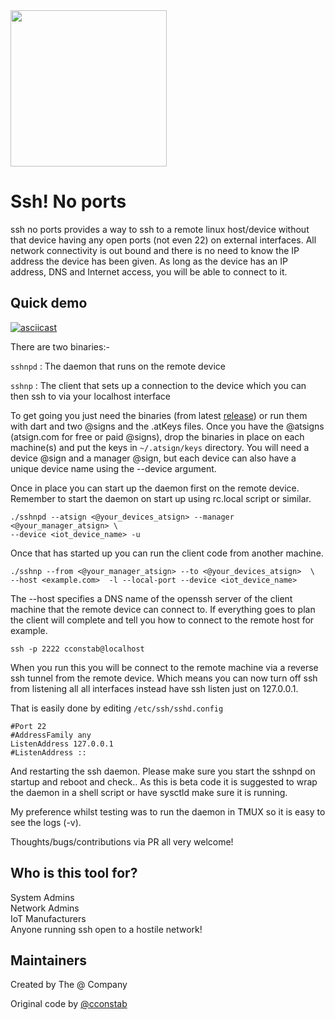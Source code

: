 <img width=250px src="https://atsign.dev/assets/img/@platform_logo_grey.svg?sanitize=true">

# Ssh! No ports

ssh no ports provides a way to ssh to a remote linux host/device without that
device having any open ports (not even 22) on external interfaces. All
network connectivity is out bound and there is no need to know the IP
address the device has been given. As long as the device has an IP address,
DNS and Internet access, you will be able to connect to it.

## Quick demo
[![asciicast](https://asciinema.org/a/496148.svg)](https://asciinema.org/a/496148)

There are two binaries:-

`sshnpd` : The daemon that runs on the remote device

`sshnp`  : The client that sets up a connection to the device which you
can then ssh to via your localhost interface

To get going you just need the binaries (from latest 
[release](https://github.com/atsign-foundation/sshnoports/releases))
or run them with dart and two @signs and the .atKeys files. Once you have the
@atsigns (atsign.com for free or paid @signs), drop the binaries in place on
each machine(s) and put the keys in `~/.atsign/keys` directory. You will need
a device @sign and a manager @sign, but each device can also have a unique
device name using the --device argument.

Once in place you can start up the daemon first on the remote device.
Remember to start the daemon on start up using rc.local script or similar.

```
./sshnpd --atsign <@your_devices_atsign> --manager <@your_manager_atsign> \
--device <iot_device_name> -u
```

Once that has started up you can run the client code from another machine.

```
./sshnp --from <@your_manager_atsign> --to <@your_devices_atsign>  \
--host <example.com>  -l --local-port --device <iot_device_name>
```

The --host specifies a DNS name of the openssh server of the client machine
that the remote device can connect to. If everything goes to plan the client
will complete and tell you how to connect to the remote host for example.

```
ssh -p 2222 cconstab@localhost
```

When you run this you will be connect to the remote machine via a reverse
ssh tunnel from the remote device. Which means you can now turn off ssh from
listening all all interfaces instead have ssh listen just on 127.0.0.1.

That is easily done by editing `/etc/ssh/sshd.config`  

```
#Port 22
#AddressFamily any
ListenAddress 127.0.0.1
#ListenAddress ::
```

And restarting the ssh daemon. Please make sure you start the sshnpd on
startup and reboot and check.. As this is beta code it is suggested to
wrap the daemon in a shell script or have sysctld make sure it is running. 

My preference whilst testing was to run the daemon in TMUX so it is easy
to see the logs (-v).

Thoughts/bugs/contributions via PR all very welcome!

## Who is this tool for?

System Admins  
Network Admins  
IoT Manufacturers  
Anyone running ssh open to a hostile network!  

## Maintainers

Created by The @ Company 

Original code by [@cconstab](https://github.com/cconstab)

